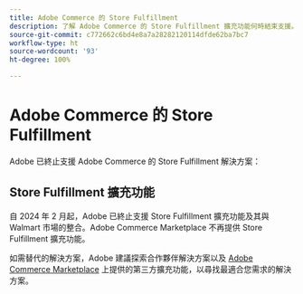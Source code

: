 ```yaml
---
title: Adobe Commerce 的 Store Fulfillment
description: 了解 Adobe Commerce 的 Store Fulfillment 擴充功能何時結束支援。
source-git-commit: c772662c6bd4e8a7a28282120114dfde62ba7bc7
workflow-type: ht
source-wordcount: '93'
ht-degree: 100%

---
```



# Adobe Commerce 的 Store Fulfillment

Adobe 已終止支援 Adobe Commerce 的 Store Fulfillment 解決方案：

## Store Fulfillment 擴充功能

自 2024 年 2 月起，Adobe 已終止支援 Store Fulfillment 擴充功能及其與 Walmart 市場的整合。Adobe Commerce Marketplace 不再提供 Store Fulfillment 擴充功能。

如需替代的解決方案，Adobe 建議探索合作夥伴解決方案以及 [Adobe Commerce Marketplace](https://commercemarketplace.adobe.com/) 上提供的第三方擴充功能，以尋找最適合您需求的解決方案。

